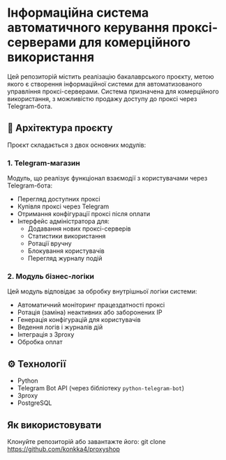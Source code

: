 # Інформаційна система автоматичного керування проксі-серверами для комерційного використання

Цей репозиторій містить реалізацію бакалаврського проєкту, метою якого є створення інформаційної системи для автоматизованого управління проксі-серверами. Система призначена для комерційного використання, з можливістю продажу доступу до проксі через Telegram-бота.

## 🔧 Архітектура проєкту

Проєкт складається з двох основних модулів:

### 1. Telegram-магазин

Модуль, що реалізує функціонал взаємодії з користувачами через Telegram-бота:

- Перегляд доступних проксі
- Купівля проксі через Telegram
- Отримання конфігурації проксі після оплати
- Інтерфейс адміністратора для:
  - Додавання нових проксі-серверів
  - Статистики використання
  - Ротації вручну
  - Блокування користувачів
  - Перегляд журналу подій

### 2. Модуль бізнес-логіки

Цей модуль відповідає за обробку внутрішньої логіки системи:

- Автоматичний моніторинг працездатності проксі
- Ротація (заміна) неактивних або заборонених IP
- Генерація конфігурацій для користувачів
- Ведення логів і журналів дій
- Інтеграція з 3proxy
- Обробка оплат

## ⚙️ Технології

- Python
- Telegram Bot API (через бібліотеку `python-telegram-bot`)
- 3proxy
- PostgreSQL

## Як використовувати
Клонуйте репозиторій або завантажте його:
git clone https://github.com/konkka4/proxyshop
